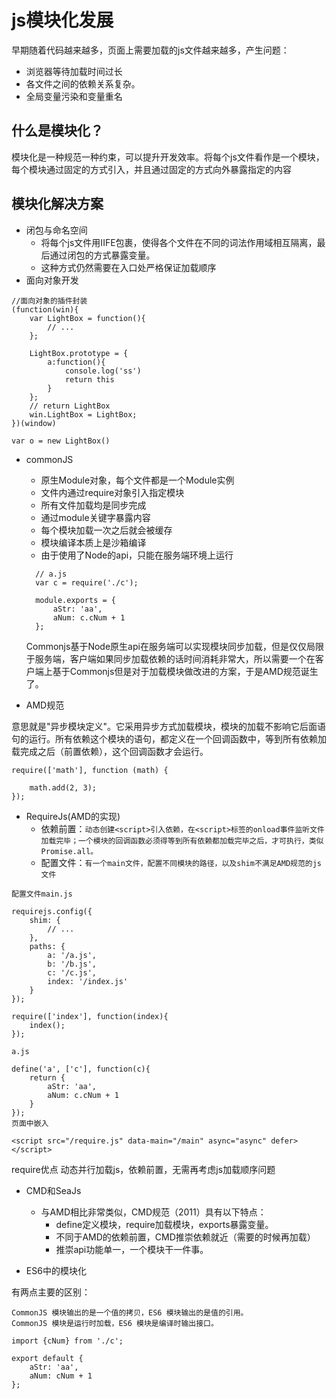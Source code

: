 # js模块化发展

早期随着代码越来越多，页面上需要加载的js文件越来越多，产生问题：
- 浏览器等待加载时间过长 
- 各文件之间的依赖关系复杂。
- 全局变量污染和变量重名

## 什么是模块化？

模块化是一种规范一种约束，可以提升开发效率。将每个js文件看作是一个模块，每个模块通过固定的方式引入，并且通过固定的方式向外暴露指定的内容

## 模块化解决方案

- 闭包与命名空间
    - 将每个js文件用IIFE包裹，使得各个文件在不同的词法作用域相互隔离，最后通过闭包的方式暴露变量。
    - 这种方式仍然需要在入口处严格保证加载顺序
- 面向对象开发
  
```
//面向对象的插件封装
(function(win){
    var LightBox = function(){
        // ...
    };
    
    LightBox.prototype = {
        a:function(){
            console.log('ss')
            return this
        }
    };
    // return LightBox
    win.LightBox = LightBox;   
})(window)

var o = new LightBox()
```
- commonJS
    - 原生Module对象，每个文件都是一个Module实例
    - 文件内通过require对象引入指定模块
    - 所有文件加载均是同步完成
    - 通过module关键字暴露内容
    - 每个模块加载一次之后就会被缓存
    - 模块编译本质上是沙箱编译
    - 由于使用了Node的api，只能在服务端环境上运行
  ```
    // a.js
    var c = require('./c');

    module.exports = {
        aStr: 'aa',
        aNum: c.cNum + 1
    };
  ```
  Commonjs基于Node原生api在服务端可以实现模块同步加载，但是仅仅局限于服务端，客户端如果同步加载依赖的话时间消耗非常大，所以需要一个在客户端上基于Commonjs但是对于加载模块做改进的方案，于是AMD规范诞生了。

- AMD规范

意思就是"异步模块定义"。它采用异步方式加载模块，模块的加载不影响它后面语句的运行。所有依赖这个模块的语句，都定义在一个回调函数中，等到所有依赖加载完成之后（前置依赖），这个回调函数才会运行。
```
require(['math'], function (math) {

    math.add(2, 3);
});
```
- RequireJs(AMD的实现)
    - 依赖前置：`动态创建<script>引入依赖，在<script>标签的onload事件监听文件加载完毕；一个模块的回调函数必须得等到所有依赖都加载完毕之后，才可执行，类似Promise.all。`
    - 配置文件：`有一个main文件，配置不同模块的路径，以及shim不满足AMD规范的js文件`
```
配置文件main.js

requirejs.config({
    shim: {
        // ...
    },
    paths: {
        a: '/a.js',
        b: '/b.js',
        c: '/c.js',
        index: '/index.js'
    }
});

require(['index'], function(index){
    index();
});

a.js

define('a', ['c'], function(c){
    return {
        aStr: 'aa',
        aNum: c.cNum + 1
    }
});
页面中嵌入

<script src="/require.js" data-main="/main" async="async" defer></script>
```
require优点 动态并行加载js，依赖前置，无需再考虑js加载顺序问题

- CMD和SeaJs
    - 与AMD相比非常类似，CMD规范（2011）具有以下特点：
        - define定义模块，require加载模块，exports暴露变量。
        - 不同于AMD的依赖前置，CMD推崇依赖就近（需要的时候再加载）
        - 推崇api功能单一，一个模块干一件事。

-  ES6中的模块化

有两点主要的区别：

    CommonJS 模块输出的是一个值的拷贝，ES6 模块输出的是值的引用。
    CommonJS 模块是运行时加载，ES6 模块是编译时输出接口。
```
import {cNum} from './c';

export default {
    aStr: 'aa',
    aNum: cNum + 1
};
```

    
    
    


